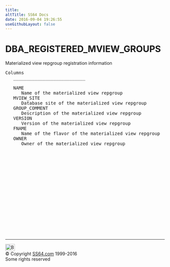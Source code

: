 ```yaml
---
title:
altTitle: SS64 Docs
date: 2016-09-04 19:26:55
useGithubLayout: false
---
```

<!-- #BeginLibraryItem "/Library/head_orad.lbi" --><!-- #EndLibraryItem --><h1>DBA_REGISTERED_MVIEW_GROUPS </h1><p> Materialized view repgroup registration information </p> 
 
<pre>Columns
   ___________________________
 
   NAME
      Name of the materialized view repgroup
   MVIEW_SITE
      Database site of the materialized view repgroup
   GROUP_COMMENT
      Description of the materialized view repgroup
   VERSION
      Version of the materialized view repgroup
   FNAME
      Name of the flavor of the materialized view repgroup
   OWNER
      Owner of the materialized view repgroup

</pre><!-- #BeginLibraryItem "/Library/foot_orad.lbi" --><p>
<!-- oracle-footer -->
<ins class="adsbygoogle" style="display:inline-block;width:300px;height:250px" data-ad-client="ca-pub-6140977852749469" data-ad-slot="4275490898"></ins>
<script>
(adsbygoogle = window.adsbygoogle || []).push({});
</script></p>
<hr>
<div id="bl" class="footer"><a href="DBA_REGISTERED_MVIEW_GROUPS.html#"><img src="../images/top.png" width="30" height="22" alt="Back to the Top"></a></div>
<div id="br" class="footer, tagline">© Copyright <a href="http://ss64.com/">SS64.com</a> 1999-2016<br>
Some rights reserved</div>
<!-- #EndLibraryItem -->

